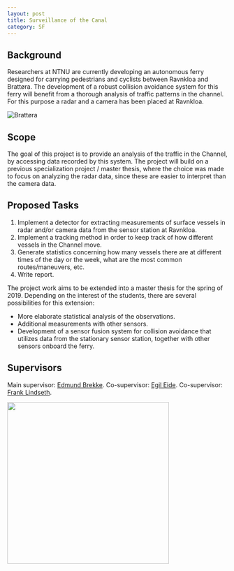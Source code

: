 ```yaml
---
layout: post
title: Surveillance of the Canal
category: SF
---
```

## Background
Researchers at NTNU are currently developing an autonomous ferry designed for carrying pedestrians and cyclists between Ravnkloa and Brattøra. The development of a robust collision avoidance system for this ferry will benefit from a thorough analysis of traffic patterns in the channel. For this purpose a radar and a camera has been placed at Ravnkloa. 
 
![Brattøra]({{site.url}}/assets/brattora.jpg)

## Scope
The goal of this project is to provide an analysis of the traffic in the Channel, by accessing data recorded by this system. The project will build on a previous specialization project / master thesis, where the choice was made
to focus on analyzing the radar data, since these are easier to interpret than the camera data. 



## Proposed Tasks
1. Implement a detector for extracting measurements of surface vessels in radar and/or camera data from the sensor station at Ravnkloa.
2. Implement a tracking method in order to keep track of how different vessels in the Channel move.
3. Generate statistics concerning how many vessels there are at different times of the day or the week, what are the most common routes/maneuvers, etc.
4. Write report.


The project work aims to be extended into a master thesis for the spring of 2019. Depending on the interest of the students, there are several possibilities for this extension:
- More elaborate statistical analysis of the observations.
- Additional measurements with other sensors.
- Development of a sensor fusion system for collision avoidance that utilizes data from the stationary sensor station, together with other sensors onboard the ferry.


## Supervisors 
Main supervisor: [Edmund Brekke](http://www.ntnu.no/ansatte/edmund.brekke).
Co-supervisor: [Egil Eide](http://www.ntnu.no/ansatte/egil.eide).
Co-supervisor: [Frank Lindseth](https://www.ntnu.no/ansatte/frankl).

<img src="{{site.url}}/assets/coalescence.jpg" width="370">

